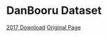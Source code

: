 # DanBooru Dataset
[2017 Download](https://www.kaggle.com/mylesoneill/tagged-anime-illustrations)
[Original Page](https://www.gwern.net/Danbooru2020#danbooru2017)

